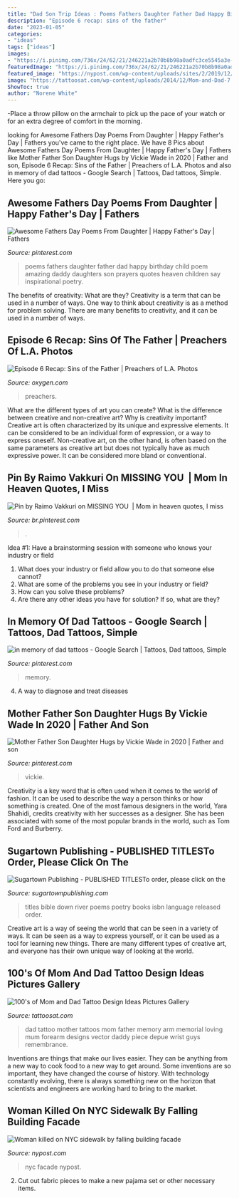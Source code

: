 ```yaml
---
title: "Dad Son Trip Ideas : Poems Fathers Daughter Father Dad Happy Birthday Child Poem Amazing Daddy Daughters Son Prayers Quotes Heaven Children Say Inspirational Poetry"
description: "Episode 6 recap: sins of the father"
date: "2023-01-05"
categories:
- "ideas"
tags: ["ideas"]
images:
- "https://i.pinimg.com/736x/24/62/21/246221a2b70b8b98a0adfc3ce5545a3e--in-loving-memory-in-memory-of.jpg"
featuredImage: "https://i.pinimg.com/736x/24/62/21/246221a2b70b8b98a0adfc3ce5545a3e--in-loving-memory-in-memory-of.jpg"
featured_image: "https://nypost.com/wp-content/uploads/sites/2/2019/12/debris-accident-22.jpg?quality=90&amp;strip=all&amp;w=1200"
image: "https://tattoosat.com/wp-content/uploads/2014/12/Mom-and-Dad-7.jpg"
ShowToc: true
author: "Norene White"
---
```



-Place a throw pillow on the armchair to pick up the pace of your watch or for an extra degree of comfort in the morning.

	

		
looking for Awesome Fathers Day Poems From Daughter | Happy Father&#039;s Day | Fathers you've came to the right place. We have 8 Pics about Awesome Fathers Day Poems From Daughter | Happy Father&#039;s Day | Fathers like Mother Father Son Daughter Hugs by Vickie Wade in 2020 | Father and son, Episode 6 Recap: Sins of the Father | Preachers of L.A. Photos and also in memory of dad tattoos - Google Search | Tattoos, Dad tattoos, Simple. Here you go:
		
    
## Awesome Fathers Day Poems From Daughter | Happy Father&#039;s Day | Fathers

<img loading=lazy src="https://i.pinimg.com/736x/85/f1/f9/85f1f9664c1218366f2b0d5fb3bbc7a0--fathers-day-poems-child-life.jpg" onerror="this.onerror=null;this.src='https://tse3.mm.bing.net/th?id=OIP.METzkufc1guLUTOKIj-SMgHaJ3&amp;pid=15.1';" alt="Awesome Fathers Day Poems From Daughter | Happy Father&#039;s Day | Fathers">

_Source: pinterest.com_

>poems fathers daughter father dad happy birthday child poem amazing daddy daughters son prayers quotes heaven children say inspirational poetry. 

	

The benefits of creativity: What are they?
Creativity is a term that can be used in a number of ways. One way to think about creativity is as a method for problem solving. There are many benefits to creativity, and it can be used in a number of ways.

    
## Episode 6 Recap: Sins Of The Father | Preachers Of L.A. Photos

<img loading=lazy src="https://www.oxygen.com/sites/oxygen/files/styles/media-gallery-computer/public/legacy/preachers_of_la_edit_master_20601929-c8831af5dd514d6969193edfb10c076b.jpg?itok=oN39scBe" onerror="this.onerror=null;this.src='https://tse4.mm.bing.net/th?id=OIP.efNQ471YVPEVwS3QYWf-7AHaEK&amp;pid=15.1';" alt="Episode 6 Recap: Sins of the Father | Preachers of L.A. Photos">

_Source: oxygen.com_

>preachers. 

	

What are the different types of art you can create? What is the difference between creative and non-creative art? Why is creativity important?
Creative art is often characterized by its unique and expressive elements. It can be considered to be an individual form of expression, or a way to express oneself. Non-creative art, on the other hand, is often based on the same parameters as creative art but does not typically have as much expressive power. It can be considered more bland or conventional.

    
## Pin By Raimo Vakkuri On MISSING YOU ️ | Mom In Heaven Quotes, I Miss

<img loading=lazy src="https://i.pinimg.com/736x/f4/a4/18/f4a41831ba342b17f8a58e6526201d2d.jpg" onerror="this.onerror=null;this.src='https://tse3.mm.bing.net/th?id=OIP.VVEvTQIjY4Oywejax3Hv7AHaLD&amp;pid=15.1';" alt="Pin by Raimo Vakkuri on MISSING YOU ️ | Mom in heaven quotes, I miss">

_Source: br.pinterest.com_

>. 

	

Idea #1: Have a brainstorming session with someone who knows your industry or field
1. What does your industry or field allow you to do that someone else cannot? 
2. What are some of the problems you see in your industry or field? 
3. How can you solve these problems? 
4. Are there any other ideas you have for solution? If so, what are they?

    
## In Memory Of Dad Tattoos - Google Search | Tattoos, Dad Tattoos, Simple

<img loading=lazy src="https://i.pinimg.com/736x/24/62/21/246221a2b70b8b98a0adfc3ce5545a3e--in-loving-memory-in-memory-of.jpg" onerror="this.onerror=null;this.src='https://tse4.mm.bing.net/th?id=OIP.HAEBrItEPC2VtJYc6naPjwAAAA&amp;pid=15.1';" alt="in memory of dad tattoos - Google Search | Tattoos, Dad tattoos, Simple">

_Source: pinterest.com_

>memory. 

	

4. A way to diagnose and treat diseases 

    
## Mother Father Son Daughter Hugs By Vickie Wade In 2020 | Father And Son

<img loading=lazy src="https://i.pinimg.com/736x/c0/43/ee/c043ee6bc484d0a4929341fe98fe9fa7.jpg" onerror="this.onerror=null;this.src='https://tse3.mm.bing.net/th?id=OIP.gWX4-kN9X_SYR0LnrfgmZwHaFA&amp;pid=15.1';" alt="Mother Father Son Daughter Hugs by Vickie Wade in 2020 | Father and son">

_Source: pinterest.com_

>vickie. 

	

Creativity is a key word that is often used when it comes to the world of fashion. It can be used to describe the way a person thinks or how something is created. One of the most famous designers in the world, Yara Shahidi, credits creativity with her successes as a designer. She has been associated with some of the most popular brands in the world, such as Tom Ford and Burberry.

    
## Sugartown Publishing - PUBLISHED TITLESTo Order, Please Click On The

<img loading=lazy src="http://www.sugartownpublishing.com/yahoo_site_admin/assets/images/Same_River_Twice_large.14784824_std.jpg" onerror="this.onerror=null;this.src='https://tse4.mm.bing.net/th?id=OIP.uAzDvsvMPpZlVyzVVM76QwHaLI&amp;pid=15.1';" alt="Sugartown Publishing - PUBLISHED TITLESTo order, please click on the">

_Source: sugartownpublishing.com_

>titles bible down river poems poetry books isbn language released order. 

	

Creative art is a way of seeing the world that can be seen in a variety of ways. It can be seen as a way to express yourself, or it can be used as a tool for learning new things. There are many different types of creative art, and everyone has their own unique way of looking at the world.

    
## 100&#039;s Of Mom And Dad Tattoo Design Ideas Pictures Gallery

<img loading=lazy src="https://tattoosat.com/wp-content/uploads/2014/12/Mom-and-Dad-7.jpg" onerror="this.onerror=null;this.src='https://tse2.mm.bing.net/th?id=OIP.b09-wUKjLbZi3h19I1TlsgHaJ4&amp;pid=15.1';" alt="100&#039;s of Mom and Dad Tattoo Design Ideas Pictures Gallery">

_Source: tattoosat.com_

>dad tattoo mother tattoos mom father memory arm memorial loving mum forearm designs vector daddy piece depue wrist guys remembrance. 

	

Inventions are things that make our lives easier. They can be anything from a new way to cook food to a new way to get around. Some inventions are so important, they have changed the course of history. With technology constantly evolving, there is always something new on the horizon that scientists and engineers are working hard to bring to the market.

    
## Woman Killed On NYC Sidewalk By Falling Building Facade

<img loading=lazy src="https://nypost.com/wp-content/uploads/sites/2/2019/12/debris-accident-22.jpg?quality=90&amp;strip=all&amp;w=1200" onerror="this.onerror=null;this.src='https://tse3.mm.bing.net/th?id=OIP.piEN3J2KvraUSw3qmF2h_AHaE7&amp;pid=15.1';" alt="Woman killed on NYC sidewalk by falling building facade">

_Source: nypost.com_

>nyc facade nypost. 

	

2. Cut out fabric pieces to make a new pajama set or other necessary items.

